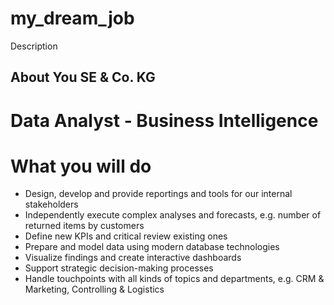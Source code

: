 # my_dream_job
Description 

## About You SE & Co. KG
# Data Analyst - Business Intelligence 

# What you will do
  - Design, develop and provide reportings and tools for our internal stakeholders
  - Independently execute complex analyses and forecasts, e.g. number of returned items by customers
  - Define new KPIs and critical review existing ones
  - Prepare and model data using modern database technologies
  - Visualize findings and create interactive dashboards
  - Support strategic decision-making processes
  - Handle touchpoints with all kinds of topics and departments, e.g. CRM & Marketing, Controlling & Logistics
